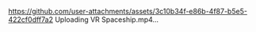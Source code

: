 
https://github.com/user-attachments/assets/3c10b34f-e86b-4f87-b5e5-422cf0dff7a2
Uploading VR Spaceship.mp4…
